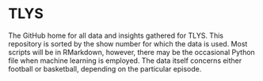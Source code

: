 # TLYS
The GitHub home for all data and insights gathered for TLYS. This repository is sorted by the show number for which the data is used. Most scripts will be in RMarkdown, however, there may be the occasional Python file when machine learning is employed. 
The data itself concerns either football or basketball, depending on the particular episode.
